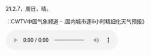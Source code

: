 <link href="../../css/style.css" rel="stylesheet" type="text/css" />

<span class="fzzy">21.2.7，周日，晴。

<link href="../../css/font-awesome.min.css" rel="stylesheet" type="text/css" />

<span class="fzzy"><i class="fa fa-music"></i>：CWTV中国气象频道 - .国内城市逐6小时精细化天气预报》

<audio src='/storage/emulated/0/Music/纯音/红白巫女靈夢酱%20-%20CWTV中国气象频道%20-%20.国内城市逐6小时精细化天气预报.mp3' controls><a href='/storage/emulated/0/Music/纯音/红白巫女靈夢酱%20-%20CWTV中国气象频道%20-%20.国内城市逐6小时精细化天气预报.mp3'>红白巫女靈夢酱 - CWTV中国气象频道 - .国内城市逐6小时精细化天气预报</a></audio>
